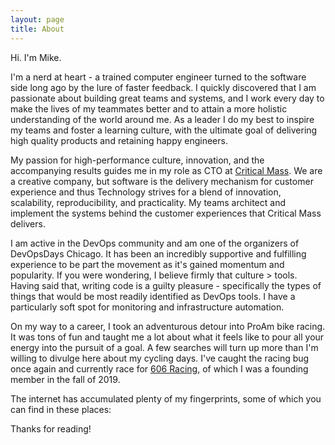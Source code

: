 ```yaml
---
layout: page
title: About
---
```


Hi. I'm Mike.

I'm a nerd at heart - a trained computer engineer turned to the software side long ago by the lure of faster feedback. I quickly discovered that I am passionate about building great teams and systems, and I work every day to make the lives of my teammates better and to attain a more holistic understanding of the world around me. As a leader I do my best to inspire my teams and foster a learning culture, with the ultimate goal of delivering high quality products and retaining happy engineers.

My passion for high-performance culture, innovation, and the accompanying results guides me in my role as CTO at [Critical Mass](https://www.criticalmass.com/). We are a creative company, but software is the delivery mechanism for customer experience and thus Technology strives for a blend of innovation, scalability, reproducibility, and practicality. My teams architect and implement the systems behind the customer experiences that Critical Mass delivers.

I am active in the DevOps community and am one of the organizers of DevOpsDays Chicago. It has been an incredibly supportive and fulfilling experience to be part the movement as it's gained momentum and popularity. If you were wondering, I believe firmly that culture &gt; tools. Having said that, writing code is a guilty pleasure - specifically the types of things that would be most readily identified as DevOps tools. I have a particularly soft spot for monitoring and infrastructure automation.

On my way to a career, I took an adventurous detour into ProAm bike racing. It was tons of fun and taught me a lot about what it feels like to pour all your energy into the pursuit of a goal. A few searches will turn up more than I'm willing to divulge here about my cycling days. I've caught the racing bug once again and currently race for [606 Racing](https://instagram.com/606racingchicago), of which I was a founding member in the fall of 2019.

The internet has accumulated plenty of my fingerprints, some of which you can find in these places:

<p class="social-icons">
  <!-- <a href="https://twitter.com/lanyonm"><i class="fab fa-twitter fa-2x"></i></a> -->
  <a href="https://github.com/lanyonm"><i class="fab fa-github fa-2x"></i></a>
  <a href="https://bitbucket.org/lanyonm"><i class="fab fa-bitbucket fa-2x"></i></a>
  <a href="https://www.linkedin.com/in/lanyonm"><i class="fab fa-linkedin-in fa-2x"></i></a>
  <a href="https://stackoverflow.com/users/757893/lanyonm"><i class="fab fa-stack-overflow fa-2x"></i></a>
  <!-- <a href="http://www.slideshare.net/MichaelLanyon"><i class="fa fa-slideshare fa-2x"></i></a> -->
  <a href="https://speakerdeck.com/lanyonm"><i class="fab fa-slideshare fa-2x"></i></a>
  <a href="https://medium.com/@lanyonm"><i class="fab fa-medium fa-2x"></i></a>
  <a href="https://www.flickr.com/photos/lanyonm"><i class="fab fa-flickr fa-2x"></i></a>
  <a href="https://instagram.com/lanyonm/"><i class="fab fa-instagram fa-2x"></i></a>
  <a href="https://www.strava.com/athletes/lanyonm"><i class="fab fa-strava fa-2x"></i></a>
  <!-- <a href="https://www.youtube.com/user/lanyonm"><i class="fa fa-youtube fa-2x"></i></a> -->
</p>

Thanks for reading!
